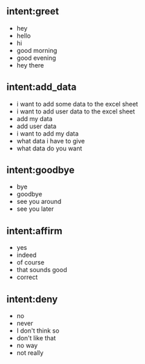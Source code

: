 ## intent:greet
- hey
- hello
- hi
- good morning
- good evening
- hey there

## intent:add_data
- i want to add some data to the excel sheet
- i want to add user data to the excel sheet
- add my data
- add user data
- i want to add my data
- what data i have to give
- what data do you want 

## intent:goodbye
- bye
- goodbye
- see you around
- see you later

## intent:affirm
- yes
- indeed
- of course
- that sounds good
- correct

## intent:deny
- no
- never
- I don't think so
- don't like that
- no way
- not really





